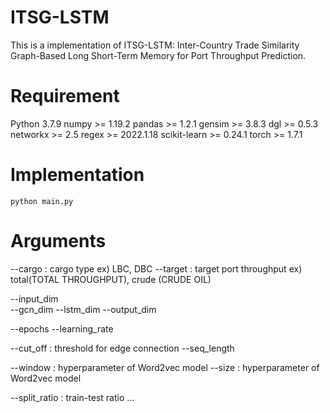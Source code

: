 # ITSG-LSTM
This is a implementation of ITSG-LSTM: Inter-Country Trade Similarity Graph-Based Long Short-Term Memory for Port Throughput Prediction.

# Requirement
Python 3.7.9
numpy >= 1.19.2
pandas >= 1.2.1
gensim >= 3.8.3
dgl >= 0.5.3
networkx >= 2.5
regex >= 2022.1.18
scikit-learn >= 0.24.1
torch >= 1.7.1

# Implementation
``` python main.py ```

# Arguments
--cargo : cargo type ex) LBC, DBC
--target : target port throughput ex) total(TOTAL THROUGHPUT), crude (CRUDE OIL)

--input_dim  
--gcn_dim
--lstm_dim
--output_dim

--epochs
--learning_rate

--cut_off : threshold for edge connection
--seq_length    

--window : hyperparameter of Word2vec model
--size : hyperparameter of Word2vec model

--split_ratio : train-test ratio
...


